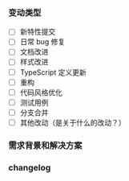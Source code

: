 ### 变动类型

<!-- 请将这段及下面未选中的项一起删除，保持 PR 描述的简洁性 -->

- [ ] 新特性提交
- [ ] 日常 bug 修复
- [ ] 文档改进
- [ ] 样式改进
- [ ] TypeScript 定义更新
- [ ] 重构
- [ ] 代码风格优化
- [ ] 测试用例
- [ ] 分支合并
- [ ] 其他改动（是关于什么的改动？）

### 需求背景和解决方案

### changelog
